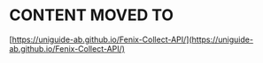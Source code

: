 # CONTENT MOVED TO

[https://uniguide-ab.github.io/Fenix-Collect-API/](https://uniguide-ab.github.io/Fenix-Collect-API/)
